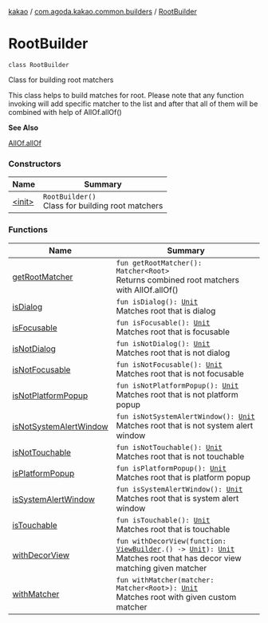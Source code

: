 [kakao](../../index.md) / [com.agoda.kakao.common.builders](../index.md) / [RootBuilder](./index.md)

# RootBuilder

`class RootBuilder`

Class for building root matchers

This class helps to build matches for root.
Please note that any function invoking will add specific matcher to the list
and after that all of them will be combined with help of AllOf.allOf()

**See Also**

[AllOf.allOf](#)

### Constructors

| Name | Summary |
|---|---|
| [&lt;init&gt;](-init-.md) | `RootBuilder()`<br>Class for building root matchers |

### Functions

| Name | Summary |
|---|---|
| [getRootMatcher](get-root-matcher.md) | `fun getRootMatcher(): Matcher<Root>`<br>Returns combined root matchers with AllOf.allOf() |
| [isDialog](is-dialog.md) | `fun isDialog(): `[`Unit`](https://kotlinlang.org/api/latest/jvm/stdlib/kotlin/-unit/index.html)<br>Matches root that is dialog |
| [isFocusable](is-focusable.md) | `fun isFocusable(): `[`Unit`](https://kotlinlang.org/api/latest/jvm/stdlib/kotlin/-unit/index.html)<br>Matches root that is focusable |
| [isNotDialog](is-not-dialog.md) | `fun isNotDialog(): `[`Unit`](https://kotlinlang.org/api/latest/jvm/stdlib/kotlin/-unit/index.html)<br>Matches root that is not dialog |
| [isNotFocusable](is-not-focusable.md) | `fun isNotFocusable(): `[`Unit`](https://kotlinlang.org/api/latest/jvm/stdlib/kotlin/-unit/index.html)<br>Matches root that is not focusable |
| [isNotPlatformPopup](is-not-platform-popup.md) | `fun isNotPlatformPopup(): `[`Unit`](https://kotlinlang.org/api/latest/jvm/stdlib/kotlin/-unit/index.html)<br>Matches root that is not platform popup |
| [isNotSystemAlertWindow](is-not-system-alert-window.md) | `fun isNotSystemAlertWindow(): `[`Unit`](https://kotlinlang.org/api/latest/jvm/stdlib/kotlin/-unit/index.html)<br>Matches root that is not system alert window |
| [isNotTouchable](is-not-touchable.md) | `fun isNotTouchable(): `[`Unit`](https://kotlinlang.org/api/latest/jvm/stdlib/kotlin/-unit/index.html)<br>Matches root that is not touchable |
| [isPlatformPopup](is-platform-popup.md) | `fun isPlatformPopup(): `[`Unit`](https://kotlinlang.org/api/latest/jvm/stdlib/kotlin/-unit/index.html)<br>Matches root that is platform popup |
| [isSystemAlertWindow](is-system-alert-window.md) | `fun isSystemAlertWindow(): `[`Unit`](https://kotlinlang.org/api/latest/jvm/stdlib/kotlin/-unit/index.html)<br>Matches root that is system alert window |
| [isTouchable](is-touchable.md) | `fun isTouchable(): `[`Unit`](https://kotlinlang.org/api/latest/jvm/stdlib/kotlin/-unit/index.html)<br>Matches root that is touchable |
| [withDecorView](with-decor-view.md) | `fun withDecorView(function: `[`ViewBuilder`](../-view-builder/index.md)`.() -> `[`Unit`](https://kotlinlang.org/api/latest/jvm/stdlib/kotlin/-unit/index.html)`): `[`Unit`](https://kotlinlang.org/api/latest/jvm/stdlib/kotlin/-unit/index.html)<br>Matches root that has decor view matching given matcher |
| [withMatcher](with-matcher.md) | `fun withMatcher(matcher: Matcher<Root>): `[`Unit`](https://kotlinlang.org/api/latest/jvm/stdlib/kotlin/-unit/index.html)<br>Matches root with given custom matcher |
